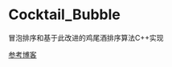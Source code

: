 # Cocktail_Bubble
冒泡排序和基于此改进的鸡尾酒排序算法C++实现

[参考博客](https://blog.csdn.net/m0_63325890/article/details/122122400)

